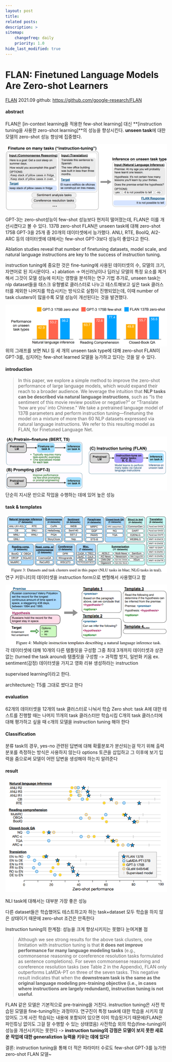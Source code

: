 ```yaml
---
layout: post
title: 
related posts:
description: >
sitemap:
    changefreq: daily
    priority: 1.0
hide_last_modified: true
---
```



# FLAN: Finetuned Language Models Are Zero-shot Learners

[FLAN](https://arxiv.org/pdf/2109.01652)
2021.09
github: https://github.com/google-research/FLAN

#### abstract

FLAN은 [in-context learning을 적용한 few-shot learning] 대신 **[instruction tuning을 사용한 zero-shot learning]**의 성능을 향상시킨다. **unseen task**에 대한 모델의 zero-shot 성능 향상에 집중했다.

![](/assets/img/ai/llm5/1.png)

GPT-3는 zero-shot성능이 few-shot 성능보다 현저히 떨어졌는데, FLAN은 이를 개선시켰다고 볼 수 있다. 137B zero-shot FLAN은 unseen task에 대해 zero-shot 175B GPT-3을 25개 중 20개의 데이터셋에서 능가했다. ANLI, RTE, BoolQ, AI2-ARC 등의 데이터셋에 대해서는 few-shot GPT-3보다 성능이 좋았다고 한다.

Ablation studies reveal that number of finetuning datasets, model scale, and natural language instructions are key to the success of instruction tuning.

instruction tuning에 중요한 것은 fine-tuning에 사용된 데이터셋의 수, 모델의 크기, 자연어로 된 지시문이다.
+) ablation -> 머신러닝이나 딥러닝 모델의 특정 요소를 제거해서 그것이 모델 성능에 미치는 영향을 분석하는 연구 기법
추가로, unseen task는 nlp dataset들을 태스크 유형별로 클러스터로 나누고 테스트해보고 싶은 task 클러스터를 제외한 나머지를 학습시키는 방식으로 실험이 진행되었는데, 이때 number of task clusters이 많을수록 모델 성능이 개선된다는 것을 발견했다.

![](/assets/img/ai/llm5/2.png)
위의 그래프를 보면 NLI 등 세 개의 unseen task type에 대해 zero-shot FLAN이 GPT-3를, 심지어는 few-shot learned 모델을 능가하고 있다는 것을 알 수 있다.


#### introduction

> In this paper, we explore a simple method to improve the zero-shot performance of large language models, which would expand their reach to a broader audience. We leverage the intuition that **NLP tasks can be described via natural language instructions**, such as “Is the sentiment of this movie review positive or negative?” or “Translate ‘how are you’ into Chinese.” We take a pretrained language model of 137B parameters and perform instruction tuning—finetuning the model on a mixture of more than 60 NLP datasets expressed via natural language instructions. We refer to this resulting model as FLAN, for Finetuned Language Net.

![](/assets/img/ai/llm5/3.png)
단순히 지시문 만으로 작업을 수행하는 데에 있어 높은 성능

#### task & templates
![](/assets/img/ai/llm5/4.png)
연구 커뮤니티의 데이터셋을 instruction form으로 변형해서 사용했다고 함

![](/assets/img/ai/llm5/5.png)
각 데이터셋에 대해 10개의 다른 탬플릿을 구성함
그중 최대 3개까지 데이터셋과 상관없는 (turned the task around) 탬플릿을 구성함
-> 과적합 방지, 일반화 키움
ex. sentiment(감정) 데이터셋을 가지고 영화 리뷰 생성하라는 instruction

supervised learning이라고 한다.

architecture는 T5를 그대로 썼다고 한다

#### evaluation
62개의 데이터셋을 12개의 task 클러스터로 나눠서 학습
Zero shot: task A에 대한 테스트를 진행할 때는 나머지 11개의 task 클러스터만 학습시킴
C개의 task 클러스터에 대해 평가하고 싶을 때 c개의 모델을 instruction tuning 해야 한다



#### Classification
분류 task의 경우, yes-no 관련된 답변에 대해 확률분포가 분산되는걸 막기 위해 출력 분포를 측정하는 방식은 사용하지 않는다
options 토큰을 삽입하고 그 이후에 보기 입력을 줌으로써 모델이 어떤 답변을 생성해야 하는지 알려준다



#### result
![](/assets/img/ai/llm5/6.png)

NLI task에 대해서는 대부분 가장 좋은 성능


다른 dataset들은 학습했어도 테스트하고자 하는 task+dataset 모두 학습을 하지 않은 상태이기 때문에 zero-shot 조건은 만족한다

Instruction tuning의 한계점: 성능을 크게 향상시키지는 못했다
눈여겨볼 점
>Although we see strong results for the above task clusters, one limitation with instruction tuning is that **it does not improve performance for many language modeling tasks** (e.g., commonsense reasoning or coreference resolution tasks formulated as sentence completions). For seven commonsense reasoning and coreference resolution tasks (see Table 2 in the Appendix), FLAN only outperforms LaMDA-PT on three of the seven tasks. This negative result indicates that when the **downstream task is the same as the original language modeling pre-training objective (i.e., in cases where instructions are largely redundant), instruction tuning is not useful**. 

FLAN 같은 모델은 기본적으로 pre-training을 거친다.
instruction tuning은 사전 학습된 모델을 fine-tuning하는 과정이다.
연구진이 특정 task에 대한 학습을 시키지 않았어도 그게 사전 학습되는 내용에 포함되어 있으면 이미 학습된거기 때문에(FLAN은 파인튜닝 없이도 그걸 잘 수행할 수 있는 상태였음) 사전학습 외의 학습(fine-tuning)이 성능을 개선시키지는 못한다
-> **instruction tuning의 강점은 모델이 보지 못한 새로운 작업에 대한 generaliztion 능력을 키우는 데에 있다!**

결론: instruction tuning을 통해 더 적은 파라미터 수로도 few-shot GPT-3를 능가한 zero-shot FLAN 모델~